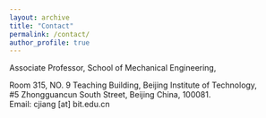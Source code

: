 ```yaml
---
layout: archive
title: "Contact"
permalink: /contact/
author_profile: true
---
```

Associate Professor, School of Mechanical Engineering,<br>

Room 315, NO. 9 Teaching Building, Beijing Institute of Technology,<br>
#5 Zhongguancun South Street, Beijing China, 100081.<br>
Email: cjiang [at] bit.edu.cn
